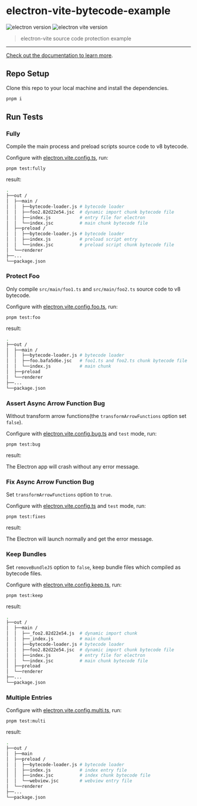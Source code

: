 # electron-vite-bytecode-example

![electron version](https://img.shields.io/github/package-json/dependency-version/alex8088/electron-vite-bytecode-example/dev/electron)
![electron vite version](https://img.shields.io/github/package-json/dependency-version/alex8088/electron-vite-bytecode-example/dev/electron-vite)

> electron-vite source code protection example

---

[Check out the documentation to learn more](https://evite.netlify.app/guide/source-code-protection.html).

## Repo Setup

Clone this repo to your local machine and install the dependencies.

```bash
pnpm i
```

## Run Tests

### Fully

Compile the main process and preload scripts source code to v8 bytecode.

Configure with [electron.vite.config.ts](./electron.vite.config.ts), run:

```
pnpm test:fully
```

result:

```bash
.
├──out /
│  ├──main /
│  │  ├──bytecode-loader.js # bytecode loader
│  │  ├──foo2.82d22e54.jsc  # dynamic import chunk bytecode file
│  │  ├──index.js           # entry file for electron
│  │  └──index.jsc          # main chunk bytecode file
│  ├──preload /
│  │  ├──bytecode-loader.js # bytecode loader
│  │  ├──index.js           # preload script entry
│  │  └──index.jsc          # preload script chunk bytecode file
│  └──renderer
├──...
└──package.json
```

### Protect Foo

Only compile `src/main/foo1.ts` and `src/main/foo2.ts` source code to v8 bytecode.

Configure with [electron.vite.config.foo.ts](./electron.vite.config.foo.ts), run:

```
pnpm test:foo
```

result:

```bash
.
├──out /
│  ├──main /
│  │  ├──bytecode-loader.js # bytecode loader
│  │  ├──foo.bafa5d6e.jsc   # foo1.ts and foo2.ts chunk bytecode file
│  │  └──index.js           # main chunk
│  ├──preload
│  └──renderer
├──...
└──package.json
```

### Assert Async Arrow Function Bug

Without transform arrow functions(the `transformArrowFunctions` option set `false`).

Configure with [electron.vite.config.bug.ts](./electron.vite.config.bug.ts) and `test` mode, run:

```
pnpm test:bug
```

result:

The Electron app will crash without any error message.

### Fix Async Arrow Function Bug

Set `transformArrowFunctions` option to `true`.

Configure with [electron.vite.config.ts](./electron.vite.config.ts) and `test` mode, run:

```
pnpm test:fixes
```

result:

The Electron will launch normally and get the error message.


### Keep Bundles

Set `removeBundleJS` option to `false`, keep bundle files which compiled as bytecode files.

Configure with [electron.vite.config.keep.ts](./electron.vite.config.keep.ts), run:

```
pnpm test:keep
```

result:

```bash
.
├──out /
│  ├──main /
│  │  ├──_foo2.82d22e54.js  # dynamic import chunk
│  │  ├──_index.js          # main chunk
│  │  ├──bytecode-loader.js # bytecode loader
│  │  ├──foo2.82d22e54.jsc  # dynamic import chunk bytecode file
│  │  ├──index.js           # entry file for electron
│  │  └──index.jsc          # main chunk bytecode file
│  ├──preload
│  └──renderer
├──...
└──package.json
```

### Multiple Entries

Configure with [electron.vite.config.multi.ts](./electron.vite.config.multi.ts), run:

```
pnpm test:multi
```

result:

```bash
.
├──out /
│  ├──main
│  ├──preload /
│  │  ├──bytecode-loader.js # bytecode loader
│  │  ├──index.js           # index entry file
│  │  ├──index.jsc          # index chunk bytecode file
│  │  └──webview.jsc        # webview entry file
│  └──renderer
├──...
└──package.json
```
